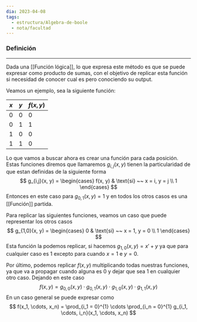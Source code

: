 ```yaml
---
dia: 2023-04-08
tags:
  - estructura/Algebra-de-boole
  - nota/facultad
---
```

### Definición
---
Dada una [[Función lógica]], lo que expresa este método es que se puede expresar como producto de sumas, con el objetivo de replicar esta función si necesidad de conocer cual es pero conociendo su output.

Veamos un ejemplo, sea la siguiente función: 

| $x$ | $y$ | $f(x, y)$ |
| --- | --- | ------ |
| 0   | 0   | 0      |
| 0   | 1   | 1      |
| 1   | 0   | 0      |
| 1   | 1   | 0       |

Lo que vamos a buscar ahora es crear una función para cada posición. Estas funciones diremos que llamaremos $g_{i,j}(x, y)$ tienen la particularidad de que estan definidas de la siguiente forma $$ g_{i,j}(x, y) = \begin{cases} 
	f(x, y) & \text{si} ~~ x = i, y = j \\
	1 
\end{cases} $$
Entonces en este caso para $g_{0, 1}(x, y) = 1$ y en todos los otros casos es una [[Función]] partida.

Para replicar las siguientes funciones, veamos un caso que puede representar los otros casos $$  g_{1,0}(x, y) = \begin{cases} 
	0 & \text{si} ~~ x = 1, y = 0 \\
	1 
\end{cases} $$
Esta función la podemos replicar, si hacemos $g_{1,0}(x,y) = x' + y$ ya que para cualquier caso es $1$ excepto para cuando $x = 1$ e $y = 0$.

Por último, podemos replicar $f(x, y)$ multiplicando todas nuestras funciones, ya que va a propagar cuando alguna es $0$ y dejar que sea $1$ en cualquier otro caso. Dejando en este caso $$ f(x, y) =  g_{0, 0}(x, y) \cdot g_{0, 1}(x, y) \cdot g_{1, 0}(x, y) \cdot g_{1, 1}(x, y) $$
En un caso general se puede expresar como $$ f(x_1, \cdots, x_n) = \prod_{i_1 = 0}^{1} \cdots \prod_{i_n = 0}^{1} g_{i_1, \cdots, i_n}(x_1, \cdots, x_n) $$